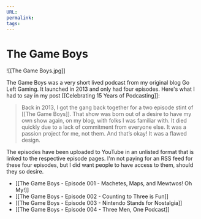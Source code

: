 ```yaml
---
URL: 
permalink: 
tags:
---
```

# The Game Boys

![[The Game Boys.jpg]]

The Game Boys was a very short lived podcast from my original blog Go Left Gaming. It launched in 2013 and only had four episodes. Here's what I had to say in my post [[Celebrating 15 Years of Podcasting]]:

> Back in 2013, I got the gang back together for a two episode stint of [[The Game Boys]]. That show was born out of a desire to have my own show again, on my blog, with folks I was familiar with. It died quickly due to a lack of commitment from everyone else. It was a passion project for me, not them. And that’s okay! It was a flawed design.  

The episodes have been uploaded to YouTube in an unlisted format that is linked to the respective episode pages. I'm not paying for an RSS feed for these four episodes, but I did want people to have access to them, should they so desire. 

- [[The Game Boys - Episode 001 - Machetes, Maps, and Mewtwos! Oh My!]]
- [[The Game Boys - Episode 002 - Counting to Three is Fun]]
- [[The Game Boys - Episode 003 - Nintendo Stands for Nostalgia]]
- [[The Game Boys - Episode 004 - Three Men, One Podcast]]